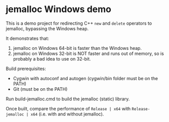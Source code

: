 # jemalloc Windows demo

This is a demo project for redirecting C++ `new` and `delete` operators to jemalloc, bypassing the Windows heap.

It demonstrates that:
1. jemalloc on Windows 64-bit is faster than the Windows heap.
2. jemalloc on Windows 32-bit is NOT faster and runs out of memory, so is probably a bad idea to use on 32-bit.

Build prerequisites:
* Cygwin with autoconf and autogen (cygwin/bin folder must be on the PATH)
* Git (must be on the PATH)

Run build-jemalloc.cmd to build the jemalloc (static) library.

Once built, compare the performance of `Release | x64` with `Release-jemalloc | x64` (i.e. with and without jemalloc).
